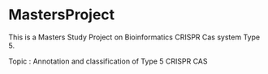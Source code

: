 # MastersProject
This is a Masters Study Project on Bioinformatics CRISPR Cas system Type 5.

Topic : Annotation and classification of Type 5 CRISPR CAS
